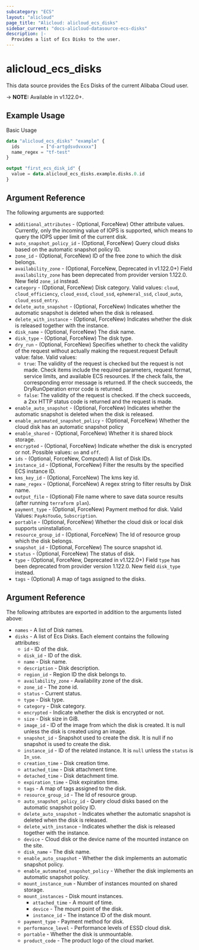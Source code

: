 ```yaml
---
subcategory: "ECS"
layout: "alicloud"
page_title: "Alicloud: alicloud_ecs_disks"
sidebar_current: "docs-alicloud-datasource-ecs-disks"
description: |-
  Provides a list of Ecs Disks to the user.
---
```


# alicloud\_ecs\_disks

This data source provides the Ecs Disks of the current Alibaba Cloud user.

-> **NOTE:** Available in v1.122.0+.

## Example Usage

Basic Usage

```terraform
data "alicloud_ecs_disks" "example" {
  ids        = ["d-artgdsvdvxxxx"]
  name_regex = "tf-test"
}

output "first_ecs_disk_id" {
  value = data.alicloud_ecs_disks.example.disks.0.id
}
```

## Argument Reference

The following arguments are supported:

* `additional_attributes` - (Optional, ForceNew) Other attribute values. Currently, only the incoming value of IOPS is supported, which means to query the IOPS upper limit of the current disk.
* `auto_snapshot_policy_id` - (Optional, ForceNew) Query cloud disks based on the automatic snapshot policy ID.
* `zone_id` - (Optional, ForceNew) ID of the free zone to which the disk belongs.
* `availability_zone` - (Optional, ForceNew, Deprecated in v1.122.0+) Field `availability_zone` has been deprecated from provider version 1.122.0. New field `zone_id` instead.
* `category` - (Optional, ForceNew) Disk category. Valid values: `cloud`, `cloud_efficiency`, `cloud_essd`, `cloud_ssd`, `ephemeral_ssd`, `cloud_auto`, `cloud_essd_entry`.
* `delete_auto_snapshot` - (Optional, ForceNew) Indicates whether the automatic snapshot is deleted when the disk is released.
* `delete_with_instance` - (Optional, ForceNew) Indicates whether the disk is released together with the instance.
* `disk_name` - (Optional, ForceNew) The disk name.
* `disk_type` - (Optional, ForceNew) The disk type.
* `dry_run` - (Optional, ForceNew) Specifies whether to check the validity of the request without actually making the request.request Default value: false. Valid values:
    * `true`: The validity of the request is checked but the request is not made. Check items include the required parameters, request format, service limits, and available ECS resources. If the check fails, the corresponding error message is returned. If the check succeeds, the DryRunOperation error code is returned.
    * `false`: The validity of the request is checked. If the check succeeds, a 2xx HTTP status code is returned and the request is made.
* `enable_auto_snapshot` - (Optional, ForceNew) Indicates whether the automatic snapshot is deleted when the disk is released.
* `enable_automated_snapshot_policy` - (Optional, ForceNew) Whether the cloud disk has an automatic snapshot policy
* `enable_shared` - (Optional, ForceNew) Whether it is shared block storage.
* `encrypted` - (Optional, ForceNew) Indicate whether the disk is encrypted or not. Possible values: `on` and `off`.
* `ids` - (Optional, ForceNew, Computed)  A list of Disk IDs.
* `instance_id` - (Optional, ForceNew) Filter the results by the specified ECS instance ID.
* `kms_key_id` - (Optional, ForceNew) The kms key id.
* `name_regex` - (Optional, ForceNew) A regex string to filter results by Disk name.
* `output_file` - (Optional) File name where to save data source results (after running `terraform plan`).
* `payment_type` - (Optional, ForceNew) Payment method for disk. Valid Values: `PayAsYouGo`, `Subscription`.
* `portable` - (Optional, ForceNew) Whether the cloud disk or local disk supports uninstallation.
* `resource_group_id` - (Optional, ForceNew) The Id of resource group which the disk belongs.
* `snapshot_id` - (Optional, ForceNew) The source snapshot id.
* `status` - (Optional, ForceNew) The status of disk.
* `type` - (Optional, ForceNew, Deprecated in v1.122.0+) Field `type` has been deprecated from provider version 1.122.0. New field `disk_type` instead.
* `tags` - (Optional) A map of tags assigned to the disks.

## Argument Reference

The following attributes are exported in addition to the arguments listed above:

* `names` - A list of Disk names.
* `disks` - A list of Ecs Disks. Each element contains the following attributes:
    * `id` - ID of the disk.
    * `disk_id` - ID of the disk.
    * `name` - Disk name.
    * `description` - Disk description.
    * `region_id` - Region ID the disk belongs to.
    * `availability_zone` - Availability zone of the disk.
    * `zone_id` - The zone id.
    * `status` - Current status.
    * `type` - Disk type.
    * `category` - Disk category.
    * `encrypted` - Indicate whether the disk is encrypted or not.
    * `size` - Disk size in GiB.
    * `image_id` - ID of the image from which the disk is created. It is null unless the disk is created using an image.
    * `snapshot_id` - Snapshot used to create the disk. It is null if no snapshot is used to create the disk.
    * `instance_id` - ID of the related instance. It is `null` unless the `status` is `In_use`.
    * `creation_time` - Disk creation time.
    * `attached_time` - Disk attachment time.
    * `detached_time` - Disk detachment time.
    * `expiration_time` - Disk expiration time.
    * `tags` - A map of tags assigned to the disk.
    * `resource_group_id` - The Id of resource group.
    * `auto_snapshot_policy_id` - Query cloud disks based on the automatic snapshot policy ID.
    * `delete_auto_snapshot` - Indicates whether the automatic snapshot is deleted when the disk is released.
    * `delete_with_instance` - Indicates whether the disk is released together with the instance.
    * `device` - Cloud disk or the device name of the mounted instance on the site.
    * `disk_name` - The disk name.
    * `enable_auto_snapshot` - Whether the disk implements an automatic snapshot policy.
    * `enable_automated_snapshot_policy` - Whether the disk implements an automatic snapshot policy.
    * `mount_instance_num` - Number of instances mounted on shared storage.
    * `mount_instances` - Disk mount instances.
        * `attached_time` - A mount of time.
        * `device` - The mount point of the disk.
        * `instance_id` - The instance ID of the disk mount.
    * `payment_type` - Payment method for disk.
    * `performance_level` - Performance levels of ESSD cloud disk.
    * `portable` - Whether the disk is unmountable.
    * `product_code` - The product logo of the cloud market.

